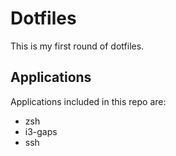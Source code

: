 # Dotfiles

This is my first round of dotfiles.

## Applications

Applications included in this repo are:

* zsh
* i3-gaps
* ssh
